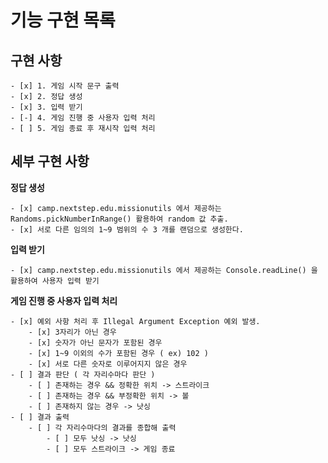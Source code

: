 # 기능 구현 목록

## 구현 사항

	- [x] 1. 게임 시작 문구 출력
    - [x] 2. 정답 생성
    - [x] 3. 입력 받기
    - [-] 4. 게임 진행 중 사용자 입력 처리
    - [ ] 5. 게임 종료 후 재시작 입력 처리

## 세부 구현 사항

**정답 생성**

	- [x] camp.nextstep.edu.missionutils 에서 제공하는 Randoms.pickNumberInRange() 활용하여 random 값 추출.
	- [x] 서로 다른 임의의 1~9 범위의 수 3 개를 랜덤으로 생성한다.

**입력 받기**

    - [x] camp.nextstep.edu.missionutils 에서 제공하는 Console.readLine() 을 활용하여 사용자 입력 받기

**게임 진행 중 사용자 입력 처리**

	- [x] 예외 사항 처리 후 Illegal Argument Exception 예외 발생.
		- [x] 3자리가 아닌 경우
        - [x] 숫자가 아닌 문자가 포함된 경우 
		- [x] 1~9 이외의 수가 포함된 경우 ( ex) 102 )
		- [x] 서로 다른 숫자로 이루어지지 않은 경우
	- [ ] 결과 판단 ( 각 자리수마다 판단 ) 
		- [ ] 존재하는 경우 && 정확한 위치 -> 스트라이크
		- [ ] 존재하는 경우 && 부정확한 위치 -> 볼
		- [ ] 존재하지 않는 경우 -> 낫싱
	- [ ] 결과 출력
		- [ ] 각 자리수마다의 결과를 종합해 출력 
			- [ ] 모두 낫싱 -> 낫싱
			- [ ] 모두 스트라이크 -> 게임 종료

	
	


